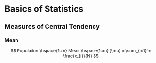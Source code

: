 # Basics of Statistics

## Measures of Central Tendency

### Mean

$$
Population \hspace{1cm} Mean \hspace{1cm} (\mu) = \sum_{i=1}^n \frac{x_{i}}{N}
$$
